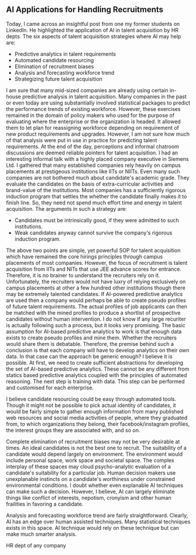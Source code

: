 ## AI Applications for Handling Recruitments

Today, I came across an insightful post from one my former students on LinkedIn. He highlighted the 
application of AI in talent acquisition by HR depts. The six aspects of talent acquisition strategies 
where AI may help are:
- Predictive analytics in talent requirements
- Automated candidate resourcing
- Elimination of recruitment biases
- Analysis and forecasting workforce trend
- Strategizing future talent acquisition

I am sure that many mid-sized companies are already using certain in-house predictive analysis in 
talent acquisition. Many companies in the past or even today are using substantially involved
statistical packages to predict the performance trends of existing workforce. However, these 
exercises remained in the domain of policy makers who used for the purpose of evaluating where
the enterprise or the organization is headed. It allowed them to let plan for reassigning workforce
depending on requirement of new product requirements and upgrades. However, I am not sure how much
of that analysis were put in use in practice for predicting talent requirements. At the end of the
day, perceptions and informal chatroom discussions are deemed reliable pointers for talent 
acquisition. I had an interesting informal talk with a highly placed company executive in Siemens Ltd.
I gathered that many established companies rely heavily on campus placements at prestigeous 
institutions like IITs or NIITs. Even many such companies are not bothered much about candidate's
academic grade. They evaluate the candidates on the basis of extra-curricular activities and 
brand-value of the institutions. Most companies has a sufficiently rigorous induction program that 
settles the whether the candidate finally makes it to finish line. So, they need not spend much
effort time and energy in talent acquisition. The arguments in such a strategy are:
- Candidates must be intrinsically good, if they were admitted to such institutions.
- Weak candidates anyway cannot survive the company's rigorous induction program.

The above two points are simple, yet powerful SOP for talent acquisition which have remained
the core hirings principles through campus placements of most companies. However, the focus of 
recruitment is talent acquisition from IITs and NITs that use JEE advance scores for entrance. 
Therefore, it is no brainer to understand the recruiters rely on it. Unfortunately, the recruiters
would not have luxry of relying exclusively on campus placements at other a few hundred other 
institutions though there may be extremely talented candidates. If AI-powered predictive analytics
are used then a company would perhaps be able to create pseudo profiles of future talent 
requirements. The actual profiles of job applicants can then be matched with the mined profiles 
to produce a shortlist of prospective candidates without human intervention. I do not
know if any large recuriter is actually following such a process, but it looks very promising. 
The basic assumption for AI-based predictive analytics to work is that enough data exists to create 
pseudo profiles and mine them. Whether the recruiters would share them is debatable. Therefore, the 
premise behind such a conclusion is that each company will have to develop analytics on their own
data. In that case can the approach be generic enough? I believe it is possible. At first, we need 
to create sufficient abstractions for developing the set of AI-based predictive analytics. These
cannot be any different from statics based predictive analytics coupled with the principles of
automated reasoning. The next step is training with data. This step can be performed and customised for
each enterprise. 

I believe candidate resourcing could be easy through automated tools. Though it might not be possible 
to pick actual identity of candidates, it would be fairly simple to gather enough information from
many published web resources and social media activities of people, where they graduated from, to which
organizations they belong, their facebook/instagram profiles, the interest groups they are associated
with, and so on. 

Complete elimination of recruitment biases may not be very desirable at times. An ideal candidates is 
not the best one to recruit. The suitability of a candidate would depend largely on environment. The 
environment would include personal space, work space and societal space. The complex interplay of 
these spaces may cloud psycho-analytic evaluation of a candidate's suitability for a particular job.
Human decision makers use unexplanable instincts on a candidate's worthiness under constrained
environmental conditions. I doubt whether even explanable AI techniques can make such a decision. 
However, I believe, AI can largely eliminate things like conflict of interests, nepotism, cronyism and
other human frailities in favoring a candidate.

Analysis and forecasting workforce trend are fairly straightforward. Clearly, AI has an edge over 
human assisted techniques. Many statistical techniques exists in this space. AI technique would rely
on these technique but can make much smarter analysis.

HR dept of any company 
